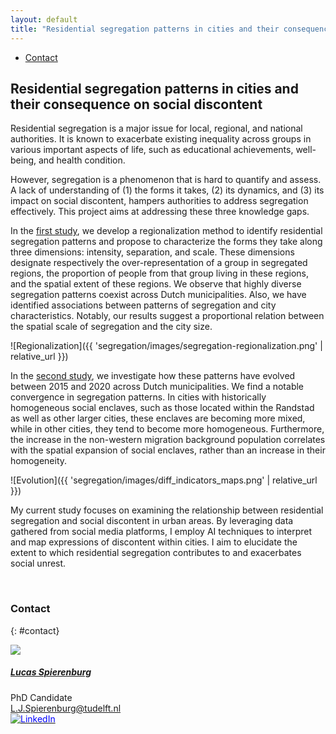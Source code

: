 ```yaml
---
layout: default
title: "Residential segregation patterns in cities and their consequence on social discontent"
---
```


<ul class="nav project-nav col-12 col-lg-auto me-lg-auto mb-2">
  <li><a href="#contact" class="nav-link px-2">Contact</a></li>
</ul>

## Residential segregation patterns in cities and their consequence on social discontent

Residential segregation is a major issue for local, regional, and national authorities. It is known to exacerbate existing inequality across groups in various important aspects of life, such as educational achievements, well-being, and health condition.

However, segregation is a phenomenon that is hard to quantify and assess. A lack of understanding of (1) the forms it takes, (2) its dynamics, and (3) its impact on social discontent, hampers authorities to address segregation effectively. This project aims at addressing these three knowledge gaps.

In the [first study](https://lucas-spierenburg.eu/projects/charact_seg_patterns/), we develop a regionalization method to identify residential segregation patterns and propose to characterize the forms they take along three dimensions: intensity, separation, and scale. These dimensions designate respectively the over-representation of a group in segregated regions, the proportion of people from that group living in these regions, and the spatial extent of these regions. We observe that highly diverse segregation patterns coexist across Dutch municipalities. Also, we have identified associations between patterns of segregation and city characteristics. Notably, our results suggest a proportional relation between the spatial scale of segregation and the city size.

![Regionalization]({{ 'segregation/images/segregation-regionalization.png' | relative_url }})

In the [second study](https://lucas-spierenburg.eu/projects/evol_seg_patterns/), we investigate how these patterns have evolved between 2015 and 2020 across Dutch municipalities. We find a notable convergence in segregation patterns. In cities with historically homogeneous social enclaves, such as those located within the Randstad as well as other larger cities, these enclaves are becoming more mixed, while in other cities, they tend to become more homogeneous. Furthermore, the increase in the non-western migration background population correlates with the spatial expansion of social enclaves, rather than an increase in their homogeneity.

![Evolution]({{ 'segregation/images/diff_indicators_maps.png' | relative_url }})

My current study focuses on examining the relationship between residential segregation and social discontent in urban areas. By leveraging data gathered from social media platforms, I employ AI techniques to interpret and map expressions of discontent within cities. I aim to elucidate the extent to which residential segregation contributes to and exacerbates social unrest.



<br>

### Contact
{: #contact}

<div class="card contact-card" style="max-width: 360px;">
  <div class="row g-0">
    <div class="col-4">
        <a href="https://lucas-spierenburg.eu/">
          <img src="{{ 'assets/images/team/lucas.webp' | relative_url }}" class="contact-avatar">
        </a>
    </div>
    <div class="col-8">
      <div class="card-body">
        <h5 class="card-title"><a href="https://lucas-spierenburg.eu/">Lucas Spierenburg</a></h5>
        <p class="card-text">
          PhD Candidate<br>
          <a href="mailto:L.J.Spierenburg@tudelft.nl">L.J.Spierenburg@tudelft.nl</a><br>
          <a href="https://www.linkedin.com/in/lucas-spierenburg-b796b214a">
            <img style="color: blue" src="{{ 'assets/images/linkedin.svg' | relative_url }}"  alt="LinkedIn"/>
          </a>
        </p>
      </div>
    </div>
  </div>
</div>
